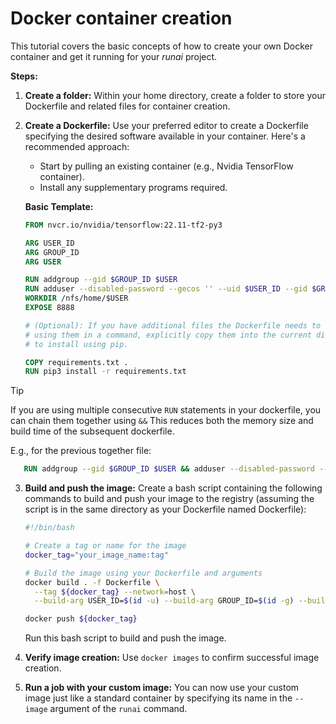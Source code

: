 # Docker container creation

This tutorial covers the basic concepts of how to create your own Docker container and get it running for your
*runai* project.

**Steps:**

1. **Create a folder:** Within your home directory, create a folder to store your Dockerfile and related files for
   container creation.

2. **Create a Dockerfile:** Use your preferred editor to create a Dockerfile specifying the desired software available
   in your container. Here's a recommended approach:

    * Start by pulling an existing container (e.g., Nvidia TensorFlow container).
    * Install any supplementary programs required.

   **Basic Template:**

   ```dockerfile
   FROM nvcr.io/nvidia/tensorflow:22.11-tf2-py3

   ARG USER_ID
   ARG GROUP_ID
   ARG USER

   RUN addgroup --gid $GROUP_ID $USER
   RUN adduser --disabled-password --gecos '' --uid $USER_ID --gid $GROUP_ID $USER
   WORKDIR /nfs/home/$USER
   EXPOSE 8888
   
   # (Optional): If you have additional files the Dockerfile needs to read, place them in the same folder. Before 
   # using them in a command, explicitly copy them into the current directory e.g. arequirements.txt containing packages 
   # to install using pip.
   
   COPY requirements.txt .
   RUN pip3 install -r requirements.txt
   ```

> [!TIP]
> If you are using multiple consecutive `RUN` statements in your dockerfile, you can chain them together using `&&` This
> reduces both the memory size and build time of the subsequent dockerfile.

   E.g., for the previous together file:
   ```dockerfile
      RUN addgroup --gid $GROUP_ID $USER && adduser --disabled-password --gecos '' --uid $USER_ID --gid $GROUP_ID $USER
   ```

3. **Build and push the image:** Create a bash script containing the following commands to build and push your image to
   the registry (assuming the script is in the same directory as your Dockerfile named Dockerfile):

   ```bash
   #!/bin/bash

   # Create a tag or name for the image
   docker_tag="your_image_name:tag"

   # Build the image using your Dockerfile and arguments
   docker build . -f Dockerfile \
     --tag ${docker_tag} --network=host \
     --build-arg USER_ID=$(id -u) --build-arg GROUP_ID=$(id -g) --build-arg USER=${USER}

   docker push ${docker_tag}
   ```

   Run this bash script to build and push the image.

4. **Verify image creation:** Use `docker images` to confirm successful image creation.

5. **Run a job with your custom image:** You can now use your custom image just like a standard container by specifying
   its name in the `--image` argument of the `runai` command.

